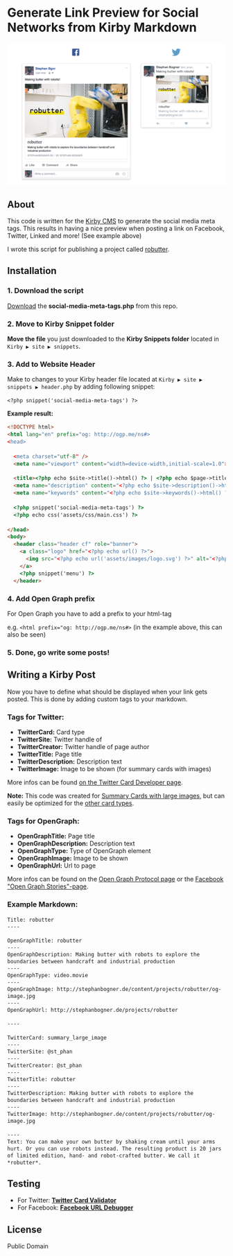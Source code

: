 # Generate Link Preview for Social Networks from Kirby Markdown

![Result of using social meta tags](assets/meta-tags.png)

## About
This code is written for the [Kirby CMS](getkirby.com) to generate the social media meta tags. This results in having a nice preview when posting a link on Facebook, Twitter, Linked and more! (See example above)

I wrote this script for publishing a project called [robutter](http://stephanbogner.de/projects/robutter).

## Installation
### 1. Download the script 
[Download](https://raw.githubusercontent.com/stephanbogner/Generate-Link-Preview-for-Social-Networks-from-Kirby-Markdown/master/social-media-meta-tags.php) the **social-media-meta-tags.php** from this repo.

### 2. Move to Kirby Snippet folder 
**Move the file** you just downloaded to the **Kirby Snippets folder** located in `Kirby ▶ site ▶ snippets`.

### 3. Add to Website Header
Make to changes to your Kirby header file located at `Kirby ▶ site ▶ snippets ▶ header.php` by adding following snippet:

`<?php snippet('social-media-meta-tags') ?>`

**Example result:**
```HTML
<!DOCTYPE html>
<html lang="en" prefix="og: http://ogp.me/ns#>
<head>

  <meta charset="utf-8" />
  <meta name="viewport" content="width=device-width,initial-scale=1.0">

  <title><?php echo $site->title()->html() ?> | <?php echo $page->title()->html() ?></title>
  <meta name="description" content="<?php echo $site->description()->html() ?>">
  <meta name="keywords" content="<?php echo $site->keywords()->html() ?>">

  <?php snippet('social-media-meta-tags') ?>
  <?php echo css('assets/css/main.css') ?>

</head>
<body>
  <header class="header cf" role="banner">
    <a class="logo" href="<?php echo url() ?>">
      <img src="<?php echo url('assets/images/logo.svg') ?>" alt="<?php echo $site->title()->html() ?>" />
    </a>
    <?php snippet('menu') ?>
  </header>
```

### 4. Add Open Graph prefix

For Open Graph you have to add a prefix to your html-tag

e.g. `<html prefix="og: http://ogp.me/ns#>` (in the example above, this can also be seen)

### 5. Done, go write some posts!

## Writing a Kirby Post

Now you have to define what should be displayed when your link gets posted. This is done by adding custom tags to your markdown.

### Tags for Twitter:
- **TwitterCard:** Card type
- **TwitterSite:** Twitter handle of 
- **TwitterCreator:** Twitter handle of page author
- **TwitterTitle:** Page title
- **TwitterDescription:** Description text
- **TwitterImage:** Image to be shown (for summary cards with images)

More infos can be found [on the Twitter Card Developer page](https://dev.twitter.com/cards/overview).

**Note:** This code was created for [Summary Cards with large images](https://dev.twitter.com/cards/types/summary-large-image), but can easily be optimized for the [other card types](https://dev.twitter.com/cards/types).

### Tags for OpenGraph:
- **OpenGraphTitle:** Page title
- **OpenGraphDescription:** Description text
- **OpenGraphType:** Type of OpenGraph element
- **OpenGraphImage:** Image to be shown
- **OpenGraphUrl:** Url to page

More infos can be found on the [Open Graph Protocol page](http://opengraphprotocol.org/) or the [Facebook "Open Graph Stories"-page](https://developers.facebook.com/docs/sharing/opengraph).

### Example Markdown:

```
Title: robutter
----

OpenGraphTitle: robutter
----
OpenGraphDescription: Making butter with robots to explore the boundaries between handcraft and industrial production
----
OpenGraphType: video.movie
----
OpenGraphImage: http://stephanbogner.de/content/projects/robutter/og-image.jpg
----
OpenGraphUrl: http://stephanbogner.de/projects/robutter

----

TwitterCard: summary_large_image
----
TwitterSite: @st_phan
----
TwitterCreator: @st_phan
----
TwitterTitle: robutter
----
TwitterDescription: Making butter with robots to explore the boundaries between handcraft and industrial production
----
TwitterImage: http://stephanbogner.de/content/projects/robutter/og-image.jpg

----
Text: You can make your own butter by shaking cream until your arms hurt. Or you can use robots instead. The resulting product is 20 jars of limited edition, hand- and robot-crafted butter. We call it *robutter*.
```

## Testing
- For Twitter: **[Twitter Card Validator](https://cards-dev.twitter.com/validator)**
- For Facebook: **[Facebook URL Debugger](https://developers.facebook.com/tools/debug/)**

## License
Public Domain

